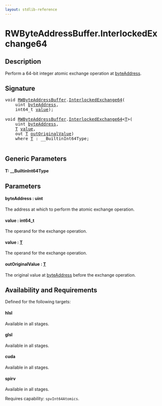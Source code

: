 ```yaml
---
layout: stdlib-reference
---
```


# RWByteAddressBuffer\.InterlockedExchange64

## Description

Perform a 64-bit integer atomic exchange operation at <span class='code'><a href="interlockedexchange64-0b.html#decl-byteAddress" class="code_param">byteAddress</a></span>.



## Signature 

<pre>
<span class="code_keyword">void</span> <a href="index.html" class="code_type">RWByteAddressBuffer</a>.<a href="interlockedexchange64-0b.html">InterlockedExchange64</a>(
    <span class="code_keyword">uint</span> <a href="interlockedexchange64-0b.html#decl-byteAddress" class="code_param">byteAddress</a>,
    int64_t <a href="interlockedexchange64-0b.html#decl-value" class="code_param">value</a>);

<span class="code_keyword">void</span> <a href="index.html" class="code_type">RWByteAddressBuffer</a>.<a href="interlockedexchange64-0b.html">InterlockedExchange64</a>&lt;<a href="interlockedexchange64-0b.html#typeparam-T" class="code_type">T</a>&gt;(
    <span class="code_keyword">uint</span> <a href="interlockedexchange64-0b.html#decl-byteAddress" class="code_param">byteAddress</a>,
    <a href="interlockedexchange64-0b.html#typeparam-T" class="code_type">T</a> <a href="interlockedexchange64-0b.html#decl-value" class="code_param">value</a>,
    <span class="code_keyword">out</span> <a href="interlockedexchange64-0b.html#typeparam-T" class="code_type">T</a> <a href="interlockedexchange64-0b.html#decl-outOriginalValue" class="code_param">outOriginalValue</a>)
    <span class='code_keyword'>where</span> <a href="interlockedexchange64-0b.html#typeparam-T" class="code_type">T</a> : __BuiltinInt64Type;

</pre>

## Generic Parameters

####  <a id="typeparam-T"></a>T: \_\_BuiltinInt64Type

## Parameters

####  <a id="decl-byteAddress"></a>byteAddress  : uint
The address at which to perform the atomic exchange operation.

####  <a id="decl-value"></a>value  : int64\_t
The operand for the exchange operation.

####  <a id="decl-value"></a>value  : [T](interlockedexchange64-0b#typeparam-T)
The operand for the exchange operation.

####  <a id="decl-outOriginalValue"></a>outOriginalValue  : [T](interlockedexchange64-0b#typeparam-T)
The original value at <span class='code'><a href="interlockedexchange64-0b.html#decl-byteAddress" class="code_param">byteAddress</a></span> before the exchange operation.


## Availability and Requirements

Defined for the following targets:

#### hlsl
Available in all stages.

#### glsl
Available in all stages.

#### cuda
Available in all stages.

#### spirv
Available in all stages.

Requires capability: `spvInt64Atomics`.


